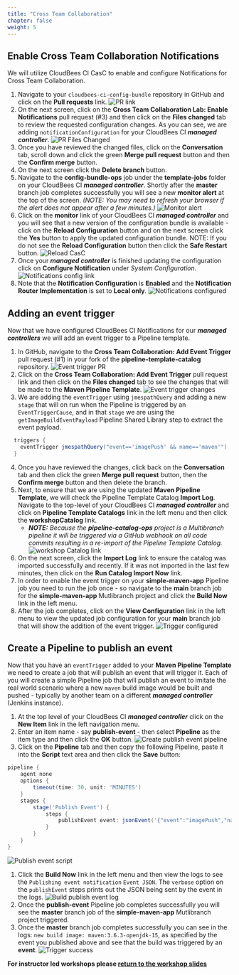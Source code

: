 ```yaml
---
title: "Cross Team Collaboration"
chapter: false
weight: 5
---
```


## Enable Cross Team Collaboration Notifications

We will utilize CloudBees CI CasC to enable and configure Notifications for Cross Team Collaboration.

1. Navigate to your `cloudbees-ci-config-bundle` repository in GitHub and click on the **Pull requests** link. ![PR link](pr-link.png?width=50pc) 
2. On the next screen, click on the **Cross Team Collaboration Lab: Enable Notifications** pull request (#3) and then click on the **Files changed** tab to review the requested configuration changes. As you can see, we are adding `notificationConfiguration` for your CloudBees CI ***managed controller***. ![PR Files Changed](collab-casc-changes.png?width=50pc)
3. Once you have reviewed the changed files, click on the **Conversation** tab, scroll down and click the green **Merge pull request** button and then the **Confirm merge** button.
4. On the next screen click the **Delete branch** button.
5. Navigate to the **config-bundle-ops** job under the **template-jobs** folder on your CloudBees CI ***managed controller***. Shortly after the **master** branch job completes successfully you will see a new **monitor alert** at the top of the screen. *(NOTE: You may need to refresh your browser if the alert does not appear after a few minutes.)* ![Monitor alert](monitor-alert.png?width=50pc)
6. Click on the **monitor** link of your CloudBees CI ***managed controller*** and you will see that a new version of the configuration bundle is available - click on the **Reload Configuration** button and on the next screen click the **Yes** button to apply the updated configuration bundle. NOTE: If you do not see the **Reload Configuration** button then click the **Safe Restart** button. ![Reload CasC](reload-config.png?width=50pc)
7. Once your ***managed controller*** is finished updating the configuration click on **Configure Notification** under *System Configuration*. ![Notifications config link](notifications-config-link.png?width=50pc)
8. Note that the **Notification Configuration** is **Enabled** and the **Notification Router Implementation** is set to **Local only**. ![Notifications configured](notifications-configured.png?width=50pc)

## Adding an event trigger

Now that we have configured CloudBees CI Notifications for our ***managed controllers*** we will add an event trigger to a Pipeline template.

1. In GitHub, navigate to the **Cross Team Collaboration: Add Event Trigger** pull request (#1) in your fork of the **pipeline-template-catalog** repository. ![Event trigger PR](event-trigger-pr.png?width=50pc)
2. Click on the  **Cross Team Collaboration: Add Event Trigger** pull request link and then click on the **Files changed** tab to see the changes that will be made to the **Maven Pipeline Template**. ![Event trigger changes](event-trigger-changes.png?width=50pc)
3. We are adding the `eventTrigger` using `jmespathQuery` and adding a new `stage` that will on run when the Pipeline is triggered by an `EventTriggerCause`, and in that `stage` we are using the `getImageBuildEventPayload` Pipeline Shared Library step to extract the event payload.
```groovy
  triggers {
    eventTrigger jmespathQuery("event=='imagePush' && name=='maven'")
  }
```
4. Once you have reviewed the changes, click back on the **Conversation** tab and then click the green **Merge pull request** button, then the **Confirm merge** button and then delete the branch.
5. Next, to ensure that we are using the updated **Maven Pipeline Template**, we will check the Pipeline Template Catalog **Import Log**. Navigate to the top-level of your CloudBees CI ***managed controller*** and click on **Pipeline Template Catalogs** link in the left menu and then click the **workshopCatalog** link. 
   - ***NOTE:*** *Because the **pipeline-catalog-ops** project is a Multibranch pipeline it will be triggered via a GitHub webhook on all code commits resulting in a re-import of the Pipeline Template Catalog.* ![workshop Catalog link](workshop-catalog-link.png?width=50pc) 
6. On the next screen, click the **Import Log** link to ensure the catalog was imported successfully and recently. If it was not imported in the last few minutes, then click on the **Run Catalog Import Now** link.
7. In order to enable the event trigger on your **simple-maven-app** Pipeline job you need to run the job once - so navigate to the **main** branch job for the **simple-maven-app** Mutlibranch project and click the **Build Now** link in the left menu.
8. After the job completes, click on the **View Configuration** link in the left menu to view the updated job configuration for your **main** branch job that will show the addition of the event trigger. ![Trigger configured](trigger-configured.png?width=50pc)

## Create a Pipeline to publish an event

Now that you have an `eventTrigger` added to your **Maven Pipeline Template** we need to create a job that will publish an event that will trigger it. Each of you will create a simple Pipeline job that will publish an event to imitate the real world scenario where a new `maven` build image would be built and pushed - typically by another team on a different ***managed controller*** (Jenkins instance).

1. At the top level of your CloudBees CI ***managed controller*** click on the **New Item** link in the left navigation menu.
2. Enter an item name - say **publish-event** - then select **Pipeline** as the item type and then click the **OK** button. ![Create publish event pipeline](create-publish-event-pipeline.png?width=50pc)
3. Click on the **Pipeline** tab and then copy the following Pipeline, paste it into the **Script** text area and then click the **Save** button:
```groovy
pipeline {
    agent none
    options {
        timeout(time: 30, unit: 'MINUTES')
    }
    stages {
        stage('Publish Event') {
            steps {
                publishEvent event: jsonEvent('{"event":"imagePush","name":"maven","tag":"3.6.3-openjdk-15"}'), verbose: true
            }
        }
    }
}
```
![Publish event script](publish-event-script.png?width=50pc)
1. Click the **Build Now** link in the left menu and then view the logs to see the `Publishing event notification` `Event JSON`.  The `verbose` option on the `publishEvent` steps prints out the JSON being sent by the event in the logs. ![Build publish event log](publish-event-log.png?width=50pc)
2. Once the **publish-event** Pipeline job completes successfully you will see the **master** branch job of the **simple-maven-app** Mutlibranch project triggered.
3. Once the **master** branch job completes successfully you can see in the logs: `new build image: maven:3.6.3-openjdk-15`, as specified by the event you published above and see that the build was triggered by an **event**. ![Trigger success](triggered-by-event.png?width=50pc)

**For instructor led workshops please <a href="https://cloudbees-days.github.io/cloudbees-field-workshops/cloudbees-ci/#collab-lab-overview">return to the workshop slides</a>**
